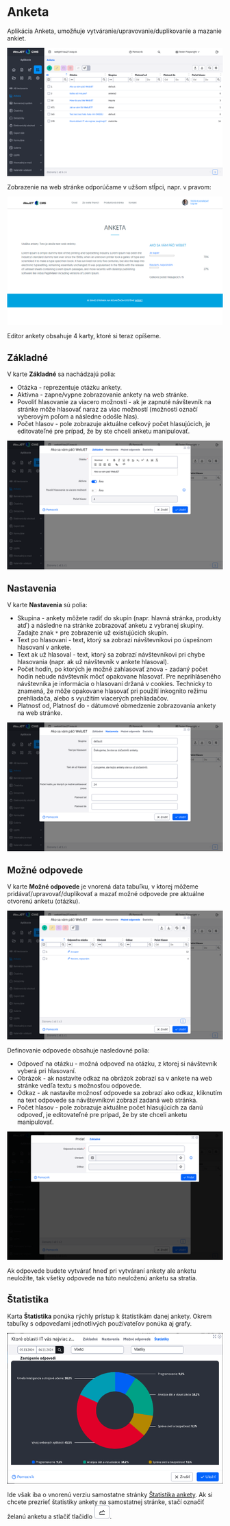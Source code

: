 # Anketa

Aplikácia Anketa, umožňuje vytváranie/upravovanie/duplikovanie a mazanie ankiet.

![](inquiry-dataTable.png)

Zobrazenie na web stránke odporúčame v užšom stĺpci, napr. v pravom:

![](inquiry-example.png)

Editor ankety obsahuje 4 karty, ktoré si teraz opíšeme.

## Základné

V karte **Základné** sa nachádzajú polia:

- Otázka - reprezentuje otázku ankety.
- Aktívna - zapne/vypne zobrazovanie ankety na web stránke.
- Povoliť hlasovanie za viacero možností - ak je zapnuté návštevník na stránke môže hlasovať naraz za viac možností (možnosti označí vyberovým poľom a následne odošle hlas).
- Počet hlasov - pole zobrazuje aktuálne celkový počet hlasujúcich, je editovateľné pre prípad, že by ste chceli anketu manipulovať.

![](inquiry-editor_basic.png)

## Nastavenia

V karte **Nastavenia** sú polia:

- Skupina - ankety môžete radiť do skupín (napr. hlavná stránka, produkty atď) a následne na stránke zobrazovať anketu z vybranej skupiny. Zadajte znak ```*``` pre zobrazenie už existujúcich skupín.
- Text po hlasovaní - text, ktorý sa zobrazí návštevníkovi po úspešnom hlasovaní v ankete.
- Text ak už hlasoval - text, ktorý sa zobrazí návštevníkovi pri chybe hlasovania (napr. ak už návštevník v ankete hlasoval).
- Počet hodín, po ktorých je možné zahlasovať znova - zadaný počet hodín nebude návštevník môcť opakovane hlasovať. Pre neprihláseného návštevníka je informácia o hlasovaní držaná v cookies. Technicky to znamená, že môže opakovane hlasovať pri použití inkognito režimu prehliadača, alebo s využitím viacerých prehliadačov.
- Platnosť od, Platnosť do - dátumové obmedzenie zobrazovania ankety na web stránke.

![](inquiry-editor_advanced.png)

## Možné odpovede

V karte **Možné odpovede** je vnorená data tabuľku, v ktorej môžeme pridávať/upravovať/duplikovať a mazať možné odpovede pre aktuálne otvorenú anketu (otázku).

![](inquiry-editor_answers.png)

Definovanie odpovede obsahuje nasledovné polia:

- Odpoveď na otázku - možná odpoveď na otázku, z ktorej si návštevník vyberá pri hlasovaní.
- Obrázok - ak nastavíte odkaz na obrázok zobrazí sa v ankete na web stránke vedľa textu s možnosťou odpovede.
- Odkaz - ak nastavíte možnosť odpovede sa zobrazí ako odkaz, kliknutím na text odpovede sa návštevníkovi zobrazí zadaná web stránka.
- Počet hlasov - pole zobrazuje aktuálne počet hlasujúcich za danú odpoveď, je editovateľné pre prípad, že by ste chceli anketu manipulovať.

![](inquiry-answers_editor.png)

Ak odpovede budete vytvárať hneď pri vytváraní ankety ale anketu neuložíte, tak všetky odpovede na túto neuloženú anketu sa stratia.

## Štatistika

Karta **Štatistika** ponúka rýchly prístup k štatistikám danej ankety. Okrem tabuľky s odpoveďami jednotlivých používateľov ponúka aj grafy.

![](inquiry-editor_stat.png)

Ide však iba o vnorenú verziu samostatne stránky [Štatistika ankety](./inquiry-stat.md). Ak si chcete prezrieť štatistiky ankety na samostatnej stránke, stačí označiť želanú anketu a stlačiť tlačidlo ![](inquiry-stat_button.png ":no-zoom").